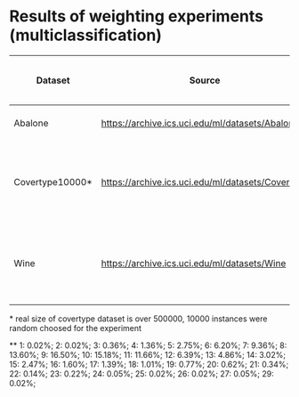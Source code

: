 # Results of weighting experiments (multiclassification)

| Dataset | Source                                          | Size  | NumFeatures | ClassesCount | ClassSizes | AUC-mu | AUC-mu-sqrt-weights | AUC-mu-linear-weights |
|---------|-------------------------------------------------|-------|-------------|--------------|-------|--------------|-----|--------------------|
| Abalone | https://archive.ics.uci.edu/ml/datasets/Abalone | 4177  |  8 | 28   | ** | 0.5238 ± 0.1483      |    0.5249 ± 0.1440    | 0.5215 +- 0.1465 |
| Covertype10000* | https://archive.ics.uci.edu/ml/datasets/Covertype   | 10000 | 54  | 7 | 1: 37.23%; 2: 48.35%; 3: 5.85%; 4: 0.47%; 5: 1.70%; 6: 2.97%; 7: 3.43%; |   0.9839  ± 0.0029  |   0.9850 ± 0.0027  | 0.9855 +- 0.0021 |
| Wine    | https://archive.ics.uci.edu/ml/datasets/Wine   | 4898 | 11   | 7 | 3: 0.41%; 4: 3.33%; 5: 29.75%; 6: 44.88%; 7: 17.97%; 8: 3.57%; 9: 0.10%;  |  0.8739  ± 0.0321  |      0.8740  ± 0.0308     | 0.8768 +- 0.0257 |

\* real size of covertype dataset is over 500000, 10000 instances were random choosed for the experiment

** 1: 0.02%; 2: 0.02%; 3: 0.36%; 4: 1.36%; 5: 2.75%; 6: 6.20%; 7: 9.36%; 8: 13.60%; 9: 16.50%; 10: 15.18%; 11: 11.66%; 12: 6.39%; 13: 4.86%; 14: 3.02%; 15: 2.47%; 16: 1.60%; 17: 1.39%; 18: 1.01%; 19: 0.77%; 20: 0.62%; 21: 0.34%; 22: 0.14%; 23: 0.22%; 24: 0.05%; 25: 0.02%; 26: 0.02%; 27: 0.05%; 29: 0.02%; 